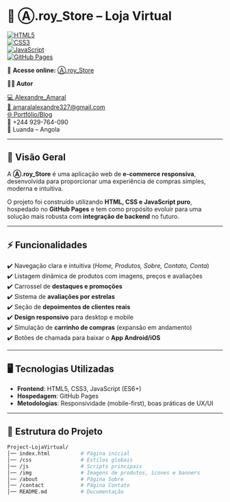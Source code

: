 # 🛒 Ⓐ.roy_Store – Loja Virtual

[![HTML5](https://img.shields.io/badge/HTML5-E34F26?logo=html5&logoColor=white)](https://developer.mozilla.org/pt-BR/docs/Web/HTML)  
[![CSS3](https://img.shields.io/badge/CSS3-1572B6?logo=css3&logoColor=white)](https://developer.mozilla.org/pt-BR/docs/Web/CSS)  
[![JavaScript](https://img.shields.io/badge/JavaScript-F7DF1E?logo=javascript&logoColor=black)](https://developer.mozilla.org/pt-BR/docs/Web/JavaScript)  
[![GitHub Pages](https://img.shields.io/badge/Deploy-GitHub%20Pages-181717?logo=github)](https://pages.github.com/)  

📍 **Acesse online:** [Ⓐ.roy_Store](https://alexandreamaral27.github.io/Project-LojaVirtual/index.html)

**👨‍💻 Autor**

[💻 Alexandre_Amaral](https://www.instagram.com/amaral_alexandre_27) <br>
[📧 amaralalexandre327@gmail.com](https://alexandreamaral27.github.io/Project-LojaVirtual/index.html)<br>
[🌐 Portfólio/Blog](https://alexandreamaral27.github.io/project-Blog-Pessoal/about.html)<br>
📱 +244 929-764-090<br>
📍 Luanda – Angola<br>


---

## 📌 Visão Geral
A **Ⓐ.roy_Store** é uma aplicação web de **e-commerce responsiva**, desenvolvida para proporcionar uma experiência de compras simples, moderna e intuitiva.  

O projeto foi construído utilizando **HTML, CSS e JavaScript puro**, hospedado no **GitHub Pages** e tem como propósito evoluir para uma solução mais robusta com **integração de backend** no futuro.

---

## ⚡ Funcionalidades
✔️ Navegação clara e intuitiva (*Home, Produtos, Sobre, Contato, Conta*)  
✔️ Listagem dinâmica de produtos com imagens, preços e avaliações  
✔️ Carrossel de **destaques e promoções**  
✔️ Sistema de **avaliações por estrelas**  
✔️ Seção de **depoimentos de clientes reais**  
✔️ **Design responsivo** para desktop e mobile  
✔️ Simulação de **carrinho de compras** (expansão em andamento)  
✔️ Botões de chamada para baixar o **App Android/iOS**  

---

## 🖥️ Tecnologias Utilizadas
- **Frontend**: HTML5, CSS3, JavaScript (ES6+)  
- **Hospedagem**: GitHub Pages  
- **Metodologias**: Responsividade (mobile-first), boas práticas de UX/UI  

---

## 📂 Estrutura do Projeto
```bash
Project-LojaVirtual/
│── index.html          # Página inicial
│── /css                # Estilos globais
│── /js                 # Scripts principais
│── /img                # Imagens de produtos, ícones e banners
│── /about              # Página Sobre
│── /contact            # Página Contato
│── README.md           # Documentação


